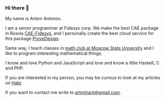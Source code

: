 ### Hi there 👋

My name is Artem Antonov.

I am a senior programmer at Fidesys corp. We make the best CAE package in Russia [CAE-Fidesys](https://cae-fidesys.com/), and I personally create the best cloud service for this package [ProveDesign](https://prove.design).

Same way, I teach classes in [math club at Moscow State University](http://mmmf.msu.ru/) and I like to program interesting mathematical things.

I know and love Python and JavaScript and love and know a little Haskell, C and PHP.

If you are interested in my person, you may be curious to look at my articles on [Habr](https://habr.com/ru/users/celen/posts/)

If you want to contact me write to [artmihant@gmail.com](mailto:artmihant@gmail.com).


